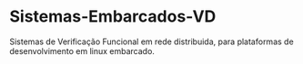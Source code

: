 # Sistemas-Embarcados-VD

Sistemas de Verificação Funcional em rede distribuida, para plataformas de desenvolvimento em linux embarcado.

